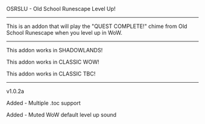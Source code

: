 
OSRSLU - Old School Runescape Level Up!

 ------------------------------

This is an addon that will play the "QUEST COMPLETE!" chime from Old School Runescape when you level up in WoW.

 ------------------------------

This addon works in SHADOWLANDS!

This addon works in CLASSIC WOW!

This addon works in CLASSIC TBC!

 ------------------------------

v1.0.2a

Added - Multiple .toc support

Added - Muted WoW default level up sound
